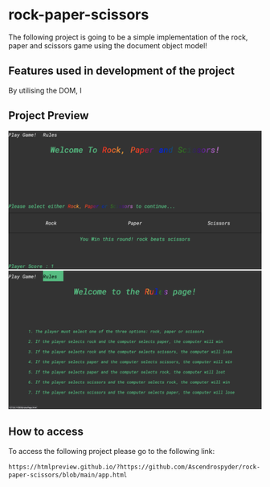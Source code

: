 # rock-paper-scissors
The following project is going to be a simple implementation of the rock, paper and scissors game using the document object model! 

## Features used in development of the project
By utilising the DOM, I 

## Project Preview 
![alt text](./resources/images/preview.png)
![alt text](./resources/images/preview2.png)

## How to access 
To access the following project please go to the following link:

```
https://htmlpreview.github.io/?https://github.com/Ascendrospyder/rock-paper-scissors/blob/main/app.html
```
